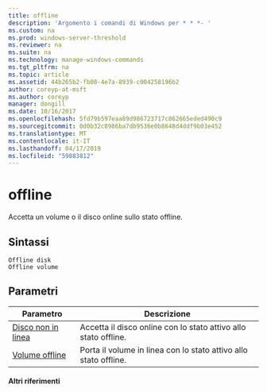 ```yaml
---
title: offline
description: 'Argomento i comandi di Windows per * * *- '
ms.custom: na
ms.prod: windows-server-threshold
ms.reviewer: na
ms.suite: na
ms.technology: manage-windows-commands
ms.tgt_pltfrm: na
ms.topic: article
ms.assetid: 44b265b2-fb08-4e7a-8939-c004258196b2
author: coreyp-at-msft
ms.author: coreyp
manager: dongill
ms.date: 10/16/2017
ms.openlocfilehash: 5fd79b597eaa89d986723717c862665eded490c9
ms.sourcegitcommit: 0d0b32c8986ba7db9536e0b8648d4ddf9b03e452
ms.translationtype: MT
ms.contentlocale: it-IT
ms.lasthandoff: 04/17/2019
ms.locfileid: "59883812"
---
```

# <a name="offline"></a>offline



Accetta un volume o il disco online sullo stato offline.

## <a name="syntax"></a>Sintassi

```
Offline disk
Offline volume
```

## <a name="parameters"></a>Parametri

|Parametro|Descrizione|
|---------|-----------|
|[Disco non in linea](offline-disk.md)|Accetta il disco online con lo stato attivo allo stato offline.|
|[Volume offline](offline-volume.md)|Porta il volume in linea con lo stato attivo allo stato offline.|

#### <a name="additional-references"></a>Altri riferimenti

